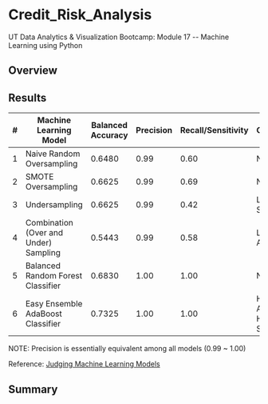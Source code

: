 # Credit_Risk_Analysis
UT Data Analytics &amp; Visualization Bootcamp:  Module 17 -- Machine Learning using Python

## Overview

## Results
<!-- There is a bulleted list that describes the balanced accuracy score and the precision and recall scores of all six machine learning models -->


|  #  | Machine Learning Model | Balanced Accuracy | Precision | Recall/Sensitivity | Observations |
| --- | ---------------------- | ----------------- | --------- | ------------------ | -------- |
| 1 | Naive Random Oversampling | 0.6480 | 0.99 | 0.60 | N/A |
| 2 | SMOTE Oversampling | 0.6625 | 0.99 | 0.69 | N/A |
| 3 | Undersampling | 0.6625 | 0.99 | 0.42 | Lowest Sensitivity |
| 4 | Combination (Over and Under) Sampling | 0.5443 | 0.99 | 0.58 | Lowest Accuracy |
| 5 | Balanced Random Forest Classifier | 0.6830 | 1.00 | 1.00 | N/A |
| 6 | Easy Ensemble AdaBoost Classifier | 0.7325 | 1.00 | 1.00 | Highest Accuracy / Highest Sensivity |

NOTE: Precision is essentially equivalent among all models (0.99 ~ 1.00)
 
Reference:  [Judging Machine Learning Models](https://www.jeremyjordan.me/evaluating-a-machine-learning-model/#:~:text=The%20three%20main%20metrics%20used,the%20number%20of%20total%20predictions.)




## Summary
<!--There is a recommendation on which model to use, or there is no recommendation with a justification-->

